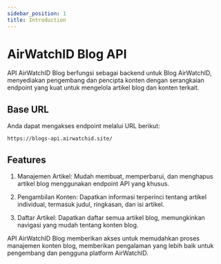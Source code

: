 ```yaml
---
sidebar_position: 1
title: Introduction
---
```


# AirWatchID Blog API

API AirWatchID Blog berfungsi sebagai backend untuk Blog AirWatchID, menyediakan pengembang dan pencipta konten dengan serangkaian endpoint yang kuat untuk mengelola artikel blog dan konten terkait.

## Base URL

Anda dapat mengakses endpoint melalui URL berikut:  
```
https://blogs-api.airwatchid.site/
```

## Features

1. Manajemen Artikel: Mudah membuat, memperbarui, dan menghapus artikel blog menggunakan endpoint API yang khusus.

2. Pengambilan Konten: Dapatkan informasi terperinci tentang artikel individual, termasuk judul, ringkasan, dan isi artikel.

3. Daftar Artikel: Dapatkan daftar semua artikel blog, memungkinkan navigasi yang mudah tentang konten blog.

API AirWatchID Blog memberikan akses untuk memudahkan proses manajemen konten blog, memberikan pengalaman yang lebih baik untuk pengembang dan pengguna platform AirWatchID.
